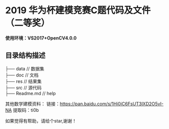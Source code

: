 
# 2019 华为杯建模竞赛C题代码及文件（二等奖）

**使用环境：VS2017+OpenCV4.0.0**

## 目录结构描述

├── data                          // 数据集  <br>
├── doc                           // 文档  <br>
├── res                          // 结果集  <br>
├── src                           // 源代码  <br>
├── Readme.md                     // help  <br>

 其他数学建模资料： 链接：https://pan.baidu.com/s/1Hi0iC6FsUT3lXD2O5vI-NA 提取码：ti0b
 
 如果觉得有帮助，请给个star,谢谢！
